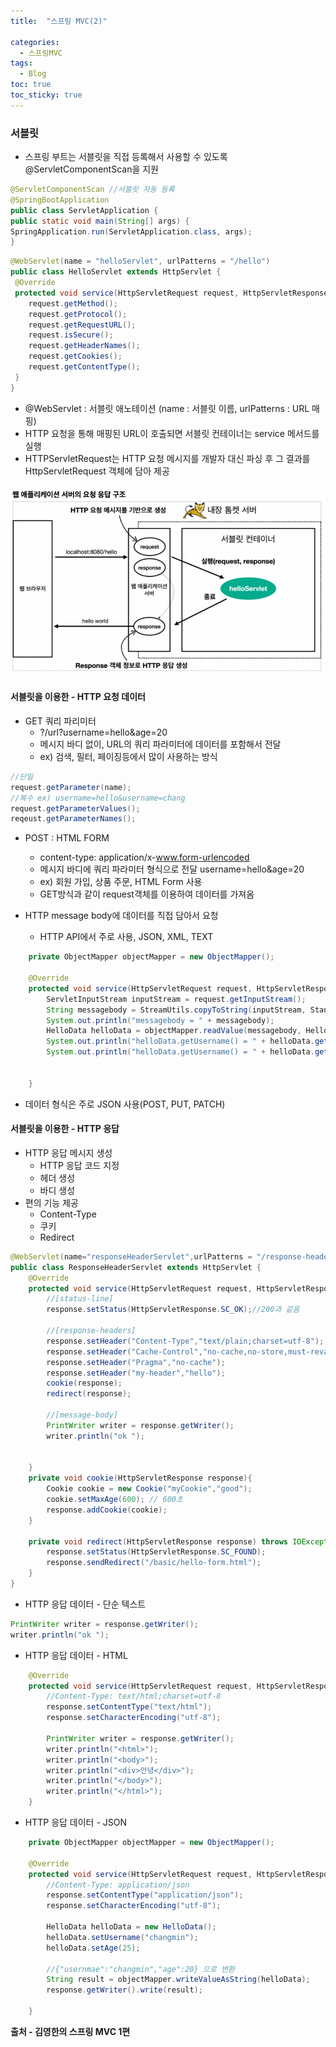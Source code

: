 ```yaml
---
title:  "스프링 MVC(2)"

categories:
  - 스프링MVC
tags:
  - Blog
toc: true
toc_sticky: true
---
```


### 서블릿

- 스프링 부트는 서블릿을 직접 등록해서 사용할 수 있도록 @ServletComponentScan을 지원

```java
@ServletComponentScan //서블릿 자동 등록
@SpringBootApplication
public class ServletApplication {
public static void main(String[] args) {
SpringApplication.run(ServletApplication.class, args);
}
```

```java
@WebServlet(name = "helloServlet", urlPatterns = "/hello")
public class HelloServlet extends HttpServlet {
 @Override
 protected void service(HttpServletRequest request, HttpServletResponse response) throws ServletException, IOException {
    request.getMethod();
    request.getProtocol();
    request.getRequestURL();
    request.isSecure();
    request.getHeaderNames();
    request.getCookies();
    request.getContentType();
 }
}
```

- @WebServlet : 서블릿 애노테이션 (name : 서블릿 이름, urlPatterns : URL 매핑)
- HTTP 요청을 통해 매핑된 URL이 호출되면 서블릿 컨테이너는 service 메서드를 실행
- HTTPServletRequest는 HTTP 요청 메시지를 개발자 대신 파싱 후 그 결과를 HttpServletRequest 객체에 담아 제공

![GitHub Logo](/image/스프링MVC/서블릿응답구조.png)

#### 서블릿을 이용한 - HTTP 요청 데이터

- GET 쿼리 파리미터
  * ?/url?username=hello&age=20
  * 메시지 바디 없이, URL의 쿼리 파라미터에 데이터를 포함해서 전달
  * ex) 검색, 필터, 페이징등에서 많이 사용하는 방식
```java
//단일
request.getParameter(name);
//복수 ex) username=hello&username=chang
request.getParameterValues();
reqeust.getParameterNames();
```
- POST : HTML FORM
  * content-type: application/x-www.form-urlencoded
  * 메시지 바디에 쿼리 파라미터 형식으로 전달 username=hello&age=20
  * ex) 회원 가입, 상품 주문, HTML Form 사용
  * GET방식과 같이 request객체를 이용하여 데이터를 가져옴

- HTTP message body에 데이터를 직접 담아서 요청
  * HTTP API에서 주로 사용, JSON, XML, TEXT
```java
    private ObjectMapper objectMapper = new ObjectMapper();

    @Override
    protected void service(HttpServletRequest request, HttpServletResponse response) throws ServletException, IOException {
        ServletInputStream inputStream = request.getInputStream();
        String messagebody = StreamUtils.copyToString(inputStream, StandardCharsets.UTF_8);
        System.out.println("messagebody = " + messagebody);
        HelloData helloData = objectMapper.readValue(messagebody, HelloData.class);
        System.out.println("helloData.getUsername() = " + helloData.getUsername());
        System.out.println("helloData.getUsername() = " + helloData.getAge());


    }
```

- 데이터 형식은 주로 JSON 사용(POST, PUT, PATCH)

#### 서블릿을 이용한 - HTTP 응답

- HTTP 응답 메시지 생성
  * HTTP 응답 코드 지정
  * 헤더 생성
  * 바디 생성
- 편의 기능 제공
  * Content-Type
  * 쿠키
  * Redirect

```java
@WebServlet(name="responseHeaderServlet",urlPatterns = "/response-header")
public class ResponseHeaderServlet extends HttpServlet {
    @Override
    protected void service(HttpServletRequest request, HttpServletResponse response) throws ServletException, IOException {
        //[status-line]
        response.setStatus(HttpServletResponse.SC_OK);//200과 같음

        //[response-headers]
        response.setHeader("Content-Type","text/plain;charset=utf-8");
        response.setHeader("Cache-Control","no-cache,no-store,must-revalidate");
        response.setHeader("Pragma","no-cache");
        response.setHeader("my-header","hello");
        cookie(response);
        redirect(response);

        //[message-body]
        PrintWriter writer = response.getWriter();
        writer.println("ok ");


    }
    private void cookie(HttpServletResponse response){
        Cookie cookie = new Cookie("myCookie","good");
        cookie.setMaxAge(600); // 600초
        response.addCookie(cookie);
    }

    private void redirect(HttpServletResponse response) throws IOException {
        response.setStatus(HttpServletResponse.SC_FOUND);
        response.sendRedirect("/basic/hello-form.html");
    }
}
```

- HTTP 응답 데이터 - 단순 텍스트
```java
PrintWriter writer = response.getWriter();
writer.println("ok ");
```

- HTTP 응답 데이터 - HTML
```java
    @Override
    protected void service(HttpServletRequest request, HttpServletResponse response) throws ServletException, IOException {
        //Content-Type: text/html;charset=utf-8
        response.setContentType("text/html");
        response.setCharacterEncoding("utf-8");

        PrintWriter writer = response.getWriter();
        writer.println("<html>");
        writer.println("<body>");
        writer.println("<div>안녕</div>");
        writer.println("</body>");
        writer.println("</html>");
    }
```

- HTTP 응답 데이터 - JSON
```java
    private ObjectMapper objectMapper = new ObjectMapper();

    @Override
    protected void service(HttpServletRequest request, HttpServletResponse response) throws ServletException, IOException {
        //Content-Type: application/json
        response.setContentType("application/json");
        response.setCharacterEncoding("utf-8");

        HelloData helloData = new HelloData();
        helloData.setUsername("changmin");
        helloData.setAge(25);

        //{"usernmae":"changmin","age":20} 으로 변환
        String result = objectMapper.writeValueAsString(helloData);
        response.getWriter().write(result);

    }
```

**출처 - 김영한의 스프링 MVC 1편**